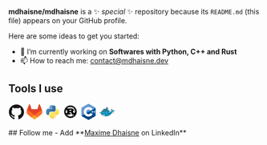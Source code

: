 **mdhaisne/mdhaisne** is a ✨ _special_ ✨ repository because its `README.md` (this file) appears on your GitHub profile.

Here are some ideas to get you started:

- 🔭 I’m currently working on **Softwares with Python, C++ and Rust**
- 📫 How to reach me: contact@mdhaisne.dev

## Tools I use
<p align="left">
  <img src="https://raw.githubusercontent.com/devicons/devicon/master/icons/github/github-original.svg" alt="git" width="32" height="32"/>
  <img src="https://raw.githubusercontent.com/devicons/devicon/master/icons/gitlab/gitlab-original.svg" alt="git" width="32" height="32"/>
 
  <img src="https://raw.githubusercontent.com/devicons/devicon/master/icons/python/python-original.svg" alt="git" width="32" height="32"/>
  <img src="https://raw.githubusercontent.com/devicons/devicon/master/icons/rust/rust-plain.svg" alt="git" width="32" height="32"/>
  <img src="https://raw.githubusercontent.com/devicons/devicon/master/icons/cplusplus/cplusplus-original.svg" alt="git" width="32" height="32"/>
 
  <img src="https://raw.githubusercontent.com/devicons/devicon/master/icons/docker/docker-original.svg" alt="git" width="32" height="32"/>

  
</p>
## Follow me
- Add **<a href="https://www.linkedin.com/in/maxime-dhaisne">Maxime Dhaisne</a> on LinkedIn**
